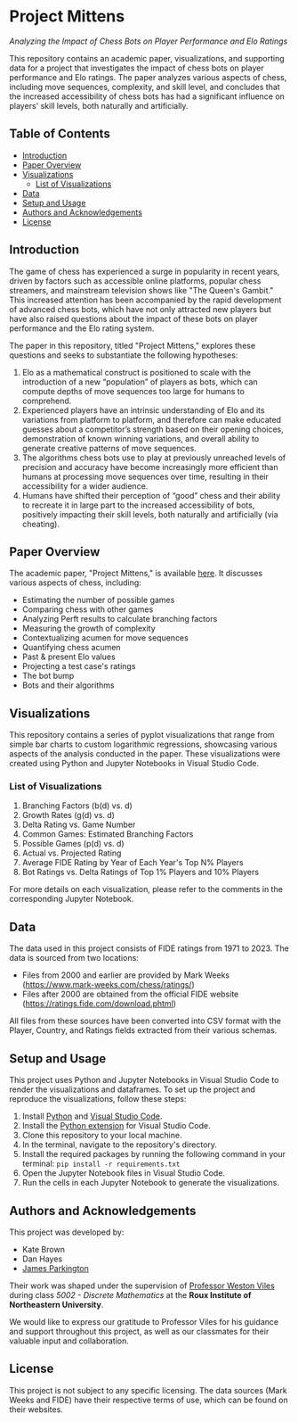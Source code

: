 <!-- omit in toc -->
# Project Mittens
*Analyzing the Impact of Chess Bots on Player Performance and Elo Ratings*

This repository contains an academic paper, visualizations, and supporting data for a project that investigates the impact of chess bots on player performance and Elo ratings. The paper analyzes various aspects of chess, including move sequences, complexity, and skill level, and concludes that the increased accessibility of chess bots has had a significant influence on players' skill levels, both naturally and artificially.

<!-- omit in toc -->
## Table of Contents

- [Introduction](#introduction)
- [Paper Overview](#paper-overview)
- [Visualizations](#visualizations)
  - [List of Visualizations](#list-of-visualizations)
- [Data](#data)
- [Setup and Usage](#setup-and-usage)
- [Authors and Acknowledgements](#authors-and-acknowledgements)
- [License](#license)

## Introduction

The game of chess has experienced a surge in popularity in recent years, driven by factors such as accessible online platforms, popular chess streamers, and mainstream television shows like "The Queen's Gambit." This increased attention has been accompanied by the rapid development of advanced chess bots, which have not only attracted new players but have also raised questions about the impact of these bots on player performance and the Elo rating system.

The paper in this repository, titled "Project Mittens," explores these questions and seeks to substantiate the following hypotheses:

1. Elo as a mathematical construct is positioned to scale with the introduction of a new “population” of players as bots, which can compute depths of move sequences too large for humans to comprehend.
2. Experienced players have an intrinsic understanding of Elo and its variations from platform to platform, and therefore can make educated guesses about a competitor’s strength based on their opening choices, demonstration of known winning variations, and overall ability to generate creative patterns of move sequences.
3. The algorithms chess bots use to play at previously unreached levels of precision and accuracy have become increasingly more efficient than humans at processing move sequences over time, resulting in their accessibility for a wider audience.
4. Humans have shifted their perception of “good” chess and their ability to recreate it in large part to the increased accessibility of bots, positively impacting their skill levels, both naturally and artificially (via cheating).

## Paper Overview

The academic paper, "Project Mittens," is available [here](https://github.com/jparkington/Project-Mittens/blob/main/Project%20Mittens.pdf). It discusses various aspects of chess, including:

- Estimating the number of possible games
- Comparing chess with other games
- Analyzing Perft results to calculate branching factors
- Measuring the growth of complexity
- Contextualizing acumen for move sequences
- Quantifying chess acumen
- Past & present Elo values
- Projecting a test case's ratings
- The bot bump
- Bots and their algorithms

## Visualizations

This repository contains a series of pyplot visualizations that range from simple bar charts to custom logarithmic regressions, showcasing various aspects of the analysis conducted in the paper. These visualizations were created using Python and Jupyter Notebooks in Visual Studio Code.

### List of Visualizations

1. Branching Factors (b(d) vs. d)
2. Growth Rates (g(d) vs. d)
3. Delta Rating vs. Game Number
4. Common Games: Estimated Branching Factors
5. Possible Games (p(d) vs. d)
6. Actual vs. Projected Rating
7. Average FIDE Rating by Year of Each Year's Top N% Players
8. Bot Ratings vs. Delta Ratings of Top 1% Players and 10% Players

For more details on each visualization, please refer to the comments in the corresponding Jupyter Notebook.

## Data

The data used in this project consists of FIDE ratings from 1971 to 2023. The data is sourced from two locations:

- Files from 2000 and earlier are provided by Mark Weeks (https://www.mark-weeks.com/chess/ratings/)
- Files after 2000 are obtained from the official FIDE website (https://ratings.fide.com/download.phtml)

All files from these sources have been converted into CSV format with the Player, Country, and Ratings fields extracted from their various schemas.

## Setup and Usage

This project uses Python and Jupyter Notebooks in Visual Studio Code to render the visualizations and dataframes. To set up the project and reproduce the visualizations, follow these steps:

1. Install [Python](https://www.python.org/downloads/) and [Visual Studio Code](https://code.visualstudio.com/download).
2. Install the [Python extension](https://marketplace.visualstudio.com/items?itemName=ms-python.python) for Visual Studio Code.
3. Clone this repository to your local machine.
4. In the terminal, navigate to the repository's directory.
5. Install the required packages by running the following command in your terminal: `pip install -r requirements.txt`
4. Open the Jupyter Notebook files in Visual Studio Code.
5. Run the cells in each Jupyter Notebook to generate the visualizations.

## Authors and Acknowledgements

This project was developed by:

- Kate Brown
- Dan Hayes
- [James Parkington](https://github.com/jparkington)

Their work was shaped under the supervision of [Professor Weston Viles](https://roux.northeastern.edu/people/weston-viles/) during class *5002 - Discrete Mathematics* at the **Roux Institute of Northeastern University**.

We would like to express our gratitude to Professor Viles for his guidance and support throughout this project, as well as our classmates for their valuable input and collaboration.

## License

This project is not subject to any specific licensing. The data sources (Mark Weeks and FIDE) have their respective terms of use, which can be found on their websites.
